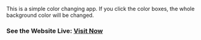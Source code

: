 
This is a simple color changing app. If you click the color boxes, the whole background color will be changed.

### See the Website Live: [Visit Now](https://sohagbyte.github.io/color-scheme-switcher)
